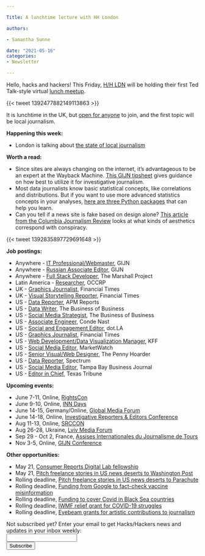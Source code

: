 ```yaml
---

Title: A lunchtime lecture with HH London

authors: 

- Samantha Sunne

date: "2021-05-16" 
categories: 
- Newsletter

---
```


Hello, hacks and hackers! This Friday, [H/H LDN](https://www.hackshackersldn.co.uk) will be holding their first Ted Talk-style virtual  [lunch meetup](https://www.eventbrite.co.uk/e/hackshackers-london-may-2021-meetup-tickets-135854565663?aff=ebdsoporgprofile).

{{< tweet 1392477882149113863 >}}

It is lunchtime in the UK, but [open for anyone](https://www.eventbrite.co.uk/e/hackshackers-london-may-2021-meetup-tickets-135854565663) to join, and the first topic will be local journalism.

**Happening this week:**



*   London is talking about [the state of local journalism](https://www.eventbrite.co.uk/e/hackshackers-london-may-2021-meetup-tickets-135854565663?aff=ebdsoporgprofile)

**Worth a read:**



*   Since sites are always changing on the internet, it’s advantageous to be an expert at the Wayback Machine. [This GIJN tipsheet](https://gijn.org/2021/05/05/tips-for-using-the-internet-archives-wayback-machine-in-your-next-investigation/) gives guidance on how best to utilize it for investigative journalism.
*   Most data journalists know basic statistical concepts, like correlations and distributions. But if you want to use more advanced statistics concepts in your analyses, [here are three Python packages](https://towardsdatascience.com/3-top-python-packages-to-learn-statistic-for-data-scientist-d753b76e6099) that can help you learn. 
*   Can you tell if a news site is fake based on design alone? [This article from the Columbia Journalism Review](https://twitter.com/celrae/status/1392835897729691648) looks at what kinds of aesthetics correspond with conspiracy.

{{< tweet 1392835897729691648 >}}

**Job postings:**



*   Anywhere - [IT Professional/Webmaster](https://gijn.org/job-opening-gijn-webmaster/), GIJN
*   Anywhere - [Russian Associate Editor](https://gijn.org/2021/05/11/vakansiya-assistenta-regionalnogo-redaktora/), GIJN
*   Anywhere - [Full Stack Developer](https://www.themarshallproject.org/jobs/full-stack-developer), The Marshall Project
*   Latin America - [Researcher](https://www.occrp.org/en/occrp-jobs/latin-america-researcher), OCCRP
*   UK - [Graphics Journalist](https://ft.wd3.myworkdayjobs.com/en-US/FT_External_Careers/job/London-Editorial-Journalism/Graphics-Journalist--London_JR006653), Financial Times
*   UK - [Visual Storytelling Reporter](https://ft.wd3.myworkdayjobs.com/en-US/FT_External_Careers/job/London-Editorial-Journalism/Reporter--Visual-Storytelling_JR006654), Financial Times
*   US - [Data Reporter](https://recruiting2.ultipro.com/AME1098APMG/JobBoard/4b7ae4eb-a67b-4318-80fc-6d9467f9c542/OpportunityDetail?opportunityId=ca6ea5f8-6c13-4e32-8fb1-5fbc9f30f90b), APM Reports
*   US - [Data Writer](https://www.linkedin.com/jobs/view/2544277257/), The Business of Business
*   US - [Social Media Strategist](https://www.linkedin.com/jobs/view/2473434366/), The Business of Business
*   US - [Associate Engineer](https://condenast.wd5.myworkdayjobs.com/CondeCareers/job/1-World-Trade-Center-New-York-NY/Associate-Engineer_R-05380-1), Conde Nast
*   US - [Social and Engagement Editor](https://www.linkedin.com/jobs/view/2523787687/), dot.LA
*   US - [Graphics Journalist](https://ft.wd3.myworkdayjobs.com/en-US/FT_External_Careers/job/New-York-40-hours/Graphics-Journalist--New-York_JR006650), Financial Times
*   US - [Web Development/Data Visualization Manager](https://www.ire.org/job-center/manager-of-web-development-and-data-visualization/), KFF
*   US - [Social Media Editor](https://talkingbiznews.com/biz-news-help-wanted/marketwatch-com-seeks-a-social-media-editor-2/), MarketWatch
*   US - [Senior Visual/Web Designer](https://boards.greenhouse.io/thepennyhoarder/jobs/5055983002), The Penny Hoarder
*   US - [Data Reporter](https://simonsfoundation.wd1.myworkdayjobs.com/en-US/simonsfoundationcareers/job/160-Fifth-Avenue/Data-Reporter--Spectrum_R0000794), Spectrum
*   US - [Social Media Editor](https://talkingbiznews.com/biz-news-help-wanted/tampa-bay-business-journal-seeks-a-digital-producer-2/), Tampa Bay Business Journal
*   US - [Editor in Chief](https://texas-tribune.forms.fm/editor-in-chief-2/forms/8741), Texas Tribune

**Upcoming events:**



*   June 7-11, Online, [RightsCon](https://www.rightscon.org)
*   June 9-10, Online, [INN Days](https://inn.org/about/our-work/inn-days/)
*   June 14-15, Germany/Online, [Global Media Forum](https://www.dw.com/en/about-dw/gmf/s-43101535)
*   June 14-18, Online, [Investigative Reporters & Editors Conference](https://www.ire.org/training/conferences/ire-2021/)
*   Aug 11-13, Online, [SRCCON](https://srccon.org/)
*   Aug 26-28, Ukraine, [Lviv Media Forum](https://www.facebook.com/events/lviv-media-forum/lviv-media-forum-2021/312314519660237/)
*   Sep 29 - Oct 2, France, [Assises Internationales du Journalisme de Tours](https://www.journalisme.com/les-assises-2021/prochaines-assises-internationales-du-journalisme-du-29-septembre-au-2-octobre/)
*   Nov 3-5, Online, [GIJN Conference](https://gijn.org/2021/03/24/the-global-investigative-journalism-conference-goes-online-oct-2021-we-head-to-sydney-in-22/)

**Other opportunities:**



*   May 21, [Consumer Reports Digital Lab fellowship](https://digital-lab.consumerreports.org/join/)
*   May 21, [Pitch freelance stories in US news deserts to Washington Post](https://www.washingtonpost.com/lifestyle/magazine/pitch-callout-for-local-news-stories/2021/04/27/4a860082-a768-11eb-bca5-048b2759a489_story.html)
*   Rolling deadline, [Pitch freelance stories in US news deserts to Parachute](https://parachutemagazine.com/)
*   Rolling deadline, [Funding from Google to fact-check vaccine misinformation](https://blog.google/outreach-initiatives/google-news-initiative/open-fund-projects-debunking-vaccine-misinformation/)
*   Rolling deadline, [Funding to cover Covid in Black Sea countries](https://www.gmfus.org/program/black-sea-trust-regional-cooperation)
*   Rolling deadline, [IWMF relief grant for COVID-19 struggles](https://iwmf.submittable.com/submit/41e7f7ce-db40-4ff6-873f-e24450e27497/journalism-relief-fund-english)
*   Rolling deadline, [Eyebeam grants for artistic contributions to journalism](https://www.eyebeam.org/eyebeam-center-for-the-future-of-journalism/)

<div id="mc_embed_signup"><form id="mc-embedded-subscribe-form" class="validate" action="//hackshackers.us1.list-manage.com/subscribe/post?u=c56f2e53d5ed6ef87f8aaa75c&amp;id=fb2bc6f10b" method="post" name="mc-embedded-subscribe-form" novalidate="" target="_blank">

<div id="mc_embed_signup_scroll">

<div class="mc-field-group"><label for="mce-EMAIL">Not subscribed yet? Enter your email to get Hacks/Hackers news and updates in your inbox weekly:  </label></div>

<div class="mc-field-group"><input id="mce-EMAIL" class="required email" name="EMAIL" type="email" value="" /></div>

<!-- real people should not fill this in and expect good things - do not remove this or risk form bot signups-->

<div style="position: absolute; left: -5000px;"><input tabindex="-1" name="b_c56f2e53d5ed6ef87f8aaa75c_fb2bc6f10b" type="text" value="" /></div>

<div class="clear"><input id="mc-embedded-subscribe" class="button" name="subscribe" type="submit" value="Subscribe" /></div>

</div>

</form></div>

<!--End mc_embed_signup-->

<meta name="twitter:card" content="summary">

<meta name="twitter:image:src" content="https://hackshackers.com/content-images/about/hackshackers_logomark.png">
